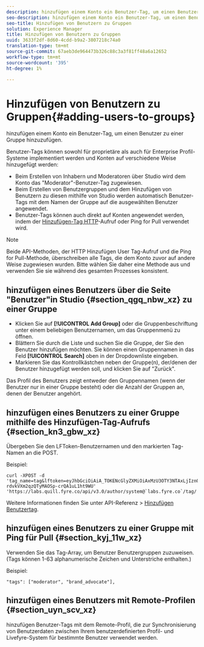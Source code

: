 ```yaml
---
description: hinzufügen einem Konto ein Benutzer-Tag, um einen Benutzer zu einer Gruppe hinzuzufügen.
seo-description: hinzufügen einem Konto ein Benutzer-Tag, um einen Benutzer zu einer Gruppe hinzuzufügen.
seo-title: Hinzufügen von Benutzern zu Gruppen
solution: Experience Manager
title: Hinzufügen von Benutzern zu Gruppen
uuid: 3633f2df-8d60-4cdd-b9a2-3807218c74a0
translation-type: tm+mt
source-git-commit: 67aeb3de964473b326c88c3a3f81ff48a6a12652
workflow-type: tm+mt
source-wordcount: '395'
ht-degree: 1%

---
```



# Hinzufügen von Benutzern zu Gruppen{#adding-users-to-groups}

hinzufügen einem Konto ein Benutzer-Tag, um einen Benutzer zu einer Gruppe hinzuzufügen.

Benutzer-Tags können sowohl für proprietäre als auch für Enterprise Profil-Systeme implementiert werden und Konten auf verschiedene Weise hinzugefügt werden:

* Beim Erstellen von Inhabern und Moderatoren über Studio wird dem Konto das &quot;Moderator&quot;-Benutzer-Tag zugewiesen.
* Beim Erstellen von Benutzergruppen und dem Hinzufügen von Benutzern zu diesen mithilfe von Studio werden automatisch Benutzer-Tags mit dem Namen der Gruppe auf die ausgewählten Benutzer angewendet.
* Benutzer-Tags können auch direkt auf Konten angewendet werden, indem der [Hinzufügen-Tag HTTP](https://api.livefyre.com/docs#add-user-tag)-Aufruf oder Ping for Pull verwendet wird.

>[!NOTE]
>
>Beide API-Methoden, der HTTP Hinzufügen User Tag-Aufruf und die Ping for Pull-Methode, überschreiben alle Tags, die dem Konto zuvor auf andere Weise zugewiesen wurden. Bitte wählen Sie daher eine Methode aus und verwenden Sie sie während des gesamten Prozesses konsistent.

## hinzufügen eines Benutzers über die Seite &quot;Benutzer&quot;in Studio {#section_qgq_nbw_xz} zu einer Gruppe

* Klicken Sie auf **[!UICONTROL Add Group]** oder die Gruppenbeschriftung unter einem beliebigen Benutzernamen, um das Gruppenmenü zu öffnen.
* Blättern Sie durch die Liste und suchen Sie die Gruppe, der Sie den Benutzer hinzufügen möchten. Sie können einen Gruppennamen in das Feld **[!UICONTROL Search]** oben in der Dropdownliste eingeben.
* Markieren Sie das Kontrollkästchen neben der Gruppe(n), der/denen der Benutzer hinzugefügt werden soll, und klicken Sie auf &quot;Zurück&quot;.

Das Profil des Benutzers zeigt entweder den Gruppennamen (wenn der Benutzer nur in einer Gruppe besteht) oder die Anzahl der Gruppen an, denen der Benutzer angehört.

## hinzufügen eines Benutzers zu einer Gruppe mithilfe des Hinzufügen-Tag-Aufrufs {#section_kn3_gbw_xz}

Übergeben Sie den LFToken-Benutzernamen und den markierten Tag-Namen an die POST.

Beispiel:

```
curl -XPOST -d 'tag_name=tag&lftoken=eyJhbGciOiAiA_TOKENcGlyZXMiOiAxMzU3OTY3NTAxLjIzn0.KoyXUVCavt-rdvkVXm2qzQTyMAOSp-crQA1uL1ht9WU' 'https://labs.quill.fyre.co/api/v3.0/author/system@`labs.fyre.co`/tag/'
```


Weitere Informationen finden Sie unter API-Referenz > [Hinzufügen Benutzertag](https://api.livefyre.com/docs/apis/by-category/user-management#operation=urn:livefyre:apis:quill:operations:api:v3.0:author:tags:method=post).

## hinzufügen eines Benutzers zu einer Gruppe mit Ping für Pull {#section_kyj_11w_xz}

Verwenden Sie das Tag-Array, um Benutzer Benutzergruppen zuzuweisen. (Tags können 1-63 alphanumerische Zeichen und Unterstriche enthalten.)

Beispiel:

```
"tags": ["moderator", "brand_advocate"],
```

## hinzufügen eines Benutzers mit Remote-Profilen {#section_uyn_scv_xz}

hinzufügen Benutzer-Tags mit dem Remote-Profil, die zur Synchronisierung von Benutzerdaten zwischen Ihrem benutzerdefinierten Profil- und Livefyre-System für bestimmte Benutzer verwendet werden.
